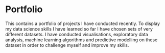 # Portfolio 

This contains a portfolio of projects I have conducted recently. To display my data science skills I have learned so far I have chosen sets of very different datasets. I have conducted visualisations, exploratory data analysis, machine learning algorithms and predictive modelling on these dataset in order to challenge myself and improve my skills. 
